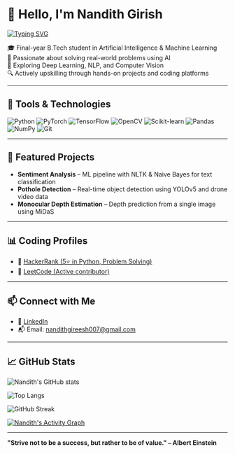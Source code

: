 # 👋 Hello, I'm Nandith Girish

[![Typing SVG](https://readme-typing-svg.herokuapp.com?font=Fira+Code&size=24&duration=3000&pause=1000&center=true&vCenter=true&width=800&lines=AI+%26+ML+Engineer+%7C+B.Tech+Student;Passionate+about+Deep+Learning%2C+NLP%2C+Computer+Vision;Always+learning%2C+always+building)](https://github.com/DenverCoder1/readme-typing-svg)

🎓 Final-year B.Tech student in Artificial Intelligence & Machine Learning  
🧠 Passionate about solving real-world problems using AI  
🚀 Exploring Deep Learning, NLP, and Computer Vision  
🔍 Actively upskilling through hands-on projects and coding platforms

---

## 🔧 Tools & Technologies

![Python](https://img.shields.io/badge/Python-3670A0?style=for-the-badge&logo=python&logoColor=white)
![PyTorch](https://img.shields.io/badge/PyTorch-EE4C2C?style=for-the-badge&logo=pytorch&logoColor=white)
![TensorFlow](https://img.shields.io/badge/TensorFlow-FF6F00?style=for-the-badge&logo=tensorflow&logoColor=white)
![OpenCV](https://img.shields.io/badge/OpenCV-27338e?style=for-the-badge&logo=opencv&logoColor=white)
![Scikit-learn](https://img.shields.io/badge/Scikit--learn-F7931E?style=for-the-badge&logo=scikit-learn&logoColor=white)
![Pandas](https://img.shields.io/badge/Pandas-150458?style=for-the-badge&logo=pandas)
![NumPy](https://img.shields.io/badge/NumPy-013243?style=for-the-badge&logo=numpy)
![Git](https://img.shields.io/badge/Git-F05032?style=for-the-badge&logo=git&logoColor=white)

---

## 💼 Featured Projects

- **Sentiment Analysis** – ML pipeline with NLTK & Naive Bayes for text classification  
- **Pothole Detection** – Real-time object detection using YOLOv5 and drone video data  
- **Monocular Depth Estimation** – Depth prediction from a single image using MiDaS  

---

## 📊 Coding Profiles

- 🔗 [HackerRank (5⭐ in Python, Problem Solving)](https://www.hackerrank.com/your_username)  
- 🔗 [LeetCode (Active contributor)](https://leetcode.com/your_username)

---

## 📫 Connect with Me

- 🔗 [LinkedIn](https://www.linkedin.com/in/nandith-gireesh-91860b2a1/)
- 📬 Email: nandithgireesh007@gmail.com 

---

## 📈 GitHub Stats

![Nandith's GitHub stats](https://github-readme-stats.vercel.app/api?username=nandithgirish&show_icons=true&theme=github_dark)

![Top Langs](https://github-readme-stats.vercel.app/api/top-langs/?username=nandithgirish&layout=compact&theme=github_dark)

![GitHub Streak](https://github-readme-streak-stats.herokuapp.com?user=nandithgirish&theme=github-dark&date_format=M%20j%5B%2C%20Y%5D)

[![Nandith's Activity Graph](https://github-readme-activity-graph.vercel.app/graph?username=nandithgirish&theme=github-dark)](https://github.com/Ashutosh00710/github-readme-activity-graph)

---

**"Strive not to be a success, but rather to be of value." – Albert Einstein**
